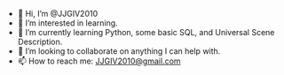 - 👋 Hi, I’m @JJGIV2010
- 👀 I’m interested in learning.
- 🌱 I’m currently learning Python, some basic SQL, and Universal Scene Description. 
- 💞️ I’m looking to collaborate on anything I can help with. 
- 📫 How to reach me: JJGIV2010@gmail.com 

<!---
JJGIV2010/JJGIV2010 is a ✨ special ✨ repository because its `README.md` (this file) appears on your GitHub profile.
You can click the Preview link to take a look at your changes.
--->

